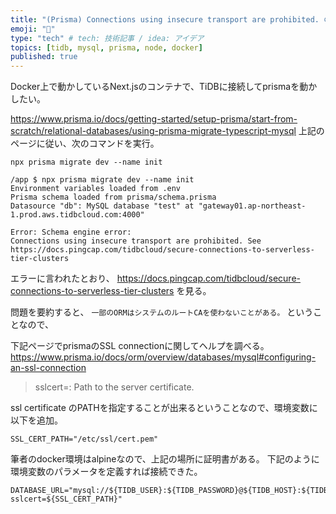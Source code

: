 ```yaml
---
title: "(Prisma) Connections using insecure transport are prohibited. の解決"
emoji: "💨"
type: "tech" # tech: 技術記事 / idea: アイデア
topics: [tidb, mysql, prisma, node, docker]
published: true
---
```

Docker上で動かしているNext.jsのコンテナで、TiDBに接続してprismaを動かしたい。

https://www.prisma.io/docs/getting-started/setup-prisma/start-from-scratch/relational-databases/using-prisma-migrate-typescript-mysql
上記のページに従い、次のコマンドを実行。
```
npx prisma migrate dev --name init
```

```
/app $ npx prisma migrate dev --name init
Environment variables loaded from .env
Prisma schema loaded from prisma/schema.prisma
Datasource "db": MySQL database "test" at "gateway01.ap-northeast-1.prod.aws.tidbcloud.com:4000"

Error: Schema engine error:
Connections using insecure transport are prohibited. See https://docs.pingcap.com/tidbcloud/secure-connections-to-serverless-tier-clusters
```

エラーに言われたとおり、
https://docs.pingcap.com/tidbcloud/secure-connections-to-serverless-tier-clusters
を見る。

問題を要約すると、 `一部のORMはシステムのルートCAを使わないことがある。` ということなので、

下記ページでprismaのSSL connectionに関してヘルプを調べる。
https://www.prisma.io/docs/orm/overview/databases/mysql#configuring-an-ssl-connection

>sslcert=<PATH>: Path to the server certificate. 

ssl certificate のPATHを指定することが出来るということなので、環境変数に以下を追加。

```
SSL_CERT_PATH="/etc/ssl/cert.pem"
```
筆者のdocker環境はalpineなので、上記の場所に証明書がある。
下記のように環境変数のパラメータを定義すれば接続できた。

```
DATABASE_URL="mysql://${TIDB_USER}:${TIDB_PASSWORD}@${TIDB_HOST}:${TIDB_PORT}/${TIDB_DATABASE}?sslcert=${SSL_CERT_PATH}"
```
